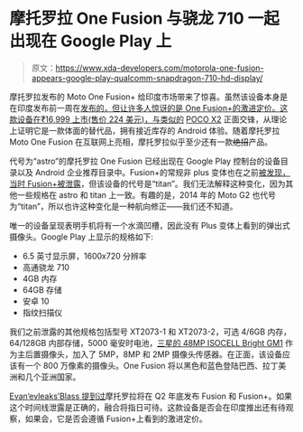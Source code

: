 # 摩托罗拉 One Fusion 与骁龙 710 一起出现在 Google Play 上

> 原文：<https://www.xda-developers.com/motorola-one-fusion-appears-google-play-qualcomm-snapdragon-710-hd-display/>

摩托罗拉发布的 Moto One Fusion+ 给印度市场带来了惊喜。虽然该设备本身是在印度发布前一周在[发布的，但让许多人惊讶的是 One Fusion+的激进定价。这款设备在₹16,999 上市(售价 224 美元)，与类似的](https://www.xda-developers.com/motorola-one-fusion-announced-pop-up-camera/) [POCO X2](https://www.xda-developers.com/poco-x2-review-better-than-poco-f1/) 正面交锋，从理论上证明它是一款体面的替代品，拥有接近库存的 Android 体验。随着摩托罗拉 Moto One Fusion 在互联网上亮相，摩托罗拉似乎至少还有一款~~绝招~~产品。

代号为“astro”的摩托罗拉 One Fusion 已经出现在 Google Play 控制台的设备目录以及 Android 企业推荐目录中。Fusion+的常规非 plus 变体也在之前[被发现，当时 Fusion+被泄露](https://www.xda-developers.com/motorola-one-fusion-plus-leak/)，但该设备的代号是“titan”。我们无法解释这种变化，因为其他一些规格在 astro 和 titan 上一致。有趣的是，2014 年的 Moto G2 也代号为“titan”，所以也许这种变化是一种航向修正——我们还不知道。

唯一的设备呈现表明手机将有一个水滴凹槽，因此没有 Plus 变体上看到的弹出式摄像头。Google Play 上显示的规格如下:

*   6.5 英寸显示屏，1600x720 分辨率
*   高通骁龙 710
*   4GB 内存
*   64GB 存储
*   安卓 10
*   指纹扫描仪

我们之前泄露的其他规格包括型号 XT2073-1 和 XT2073-2，可选 4/6GB 内存，64/128GB 内部存储，5000 毫安时电池，[三星的 48MP ISOCELL Bright GM1](https://www.xda-developers.com/samsung-32mp-48mp-isocell-camera-sensors/) 作为主后置摄像头，加入了 5MP，8MP 和 2MP 摄像头传感器。在正面，该设备应该有一个 800 万像素的摄像头。One Fusion 将以黑色和蓝色登陆巴西、拉丁美洲和几个亚洲国家。

[Evan‘evleaks’Blass 提到过](https://twitter.com/evleaks/status/1251740600766005248)摩托罗拉将在 Q2 年底发布 Fusion 和 Fusion+。如果这个时间线泄露是正确的，融合将指日可待。这款设备是否会在印度推出还有待观察，如果会，它是否会遵循 Fusion+上看到的激进定价。